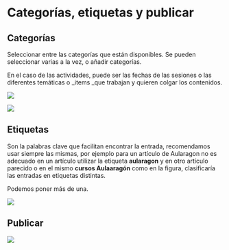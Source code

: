 # Categorías, etiquetas y publicar

## Categorías

Seleccionar entre las categorías que están disponibles. Se pueden seleccionar varias a la vez, o añadir categorías.

En el caso de las actividades, puede ser las fechas de las sesiones o las diferentes temáticas o _items _que trabajan y quieren colgar los contenidos.

![](https://catedu.gitbooks.io/aprendizaje-colaborativo-con-blog/content/img/categoriasWP.png)

![](https://catedu.gitbooks.io/aprendizaje-colaborativo-con-blog/content/img/categoria2.png)


## Etiquetas

Son la palabras clave que facilitan encontrar la entrada, recomendamos usar siempre las mismas, por ejemplo para un artículo de Aularagon no es adecuado en un artículo utilizar la etiqueta **aularagon** y en otro artículo parecido o en el mismo **cursos Aulaaragón** como en la figura, clasificaría las entradas en etiquetas distintas.

Podemos poner más de una.

![](https://catedu.gitbooks.io/aprendizaje-colaborativo-con-blog/content/img/etiquetas.png)

## Publicar

![](https://catedu.gitbooks.io/aprendizaje-colaborativo-con-blog/content/img/publicar.png)

